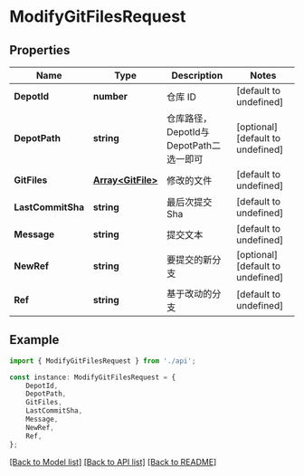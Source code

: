 # ModifyGitFilesRequest


## Properties

Name | Type | Description | Notes
------------ | ------------- | ------------- | -------------
**DepotId** | **number** | 仓库 ID | [default to undefined]
**DepotPath** | **string** | 仓库路径，DepotId与DepotPath二选一即可 | [optional] [default to undefined]
**GitFiles** | [**Array&lt;GitFile&gt;**](GitFile.md) | 修改的文件 | [default to undefined]
**LastCommitSha** | **string** | 最后次提交 Sha | [default to undefined]
**Message** | **string** | 提交文本 | [default to undefined]
**NewRef** | **string** | 要提交的新分支 | [optional] [default to undefined]
**Ref** | **string** | 基于改动的分支 | [default to undefined]

## Example

```typescript
import { ModifyGitFilesRequest } from './api';

const instance: ModifyGitFilesRequest = {
    DepotId,
    DepotPath,
    GitFiles,
    LastCommitSha,
    Message,
    NewRef,
    Ref,
};
```

[[Back to Model list]](../README.md#documentation-for-models) [[Back to API list]](../README.md#documentation-for-api-endpoints) [[Back to README]](../README.md)
